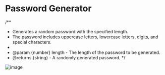 <h1>Password Generator</h1>

/\*\*

- Generates a random password with the specified length.
- The password includes uppercase letters, lowercase letters, digits, and special characters.
-
- @param {number} length - The length of the password to be generated.
- @returns {string} - A randomly generated password.
  \*/

![image](https://github.com/user-attachments/assets/6cf4cc8a-6765-4c9d-a7e7-a0fa5e000876)

